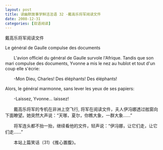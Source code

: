 ```yaml
---
layout: post
title: 读幽默故事学鲜活法语 32 -戴高乐将军阅读文件
date: 2008-12-31
categories: [双语阅读]  
---
```


戴高乐将军阅读文件

Le général de Gaulle compulse des documents

　　L'avion officiel du général de Gaulle survole l'Afrique. Tandis que son mari compulse des documents, Yvonne a mis le nez au hublot et tout d'un coup elle s'écrie:

　　-Mon Dieu, Charles! Des éléphants! Des éléphants!

Alors, le général marmonne, sans lever les yeux de ses papiers:

　　-Laissez, Yvonne... laissez!



　　戴高乐将军的专机在非洲上空飞行, 将军在阅读文件，夫人伊冯娜透过舷窗向下面瞭望。她突然大声说：“天哪，夏尔，你瞧大象，一群大象……”

　　将军连头都不抬一抬，继续看他的文件，轻声说：“伊冯娜，让它们走，让它们走……”



　　本站上篇笑话（31）《推心置腹》。
